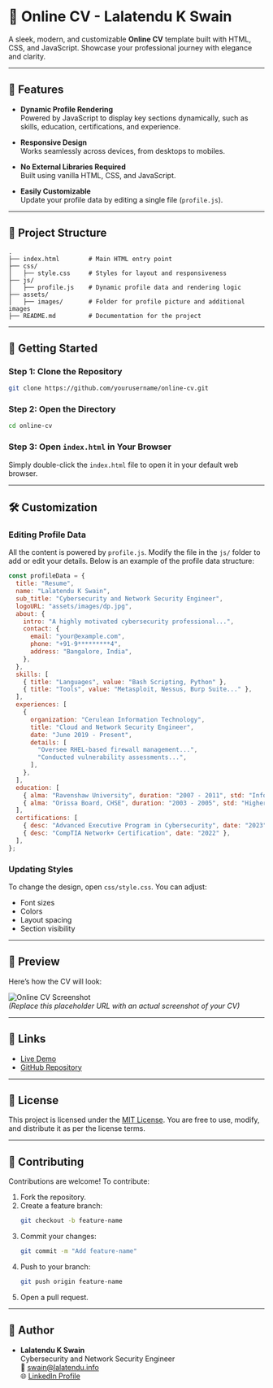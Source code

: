 # 📝 Online CV - Lalatendu K Swain

A sleek, modern, and customizable **Online CV** template built with HTML, CSS, and JavaScript. Showcase your professional journey with elegance and clarity.

---

## 🌟 Features

- **Dynamic Profile Rendering**  
  Powered by JavaScript to display key sections dynamically, such as skills, education, certifications, and experience.

- **Responsive Design**  
  Works seamlessly across devices, from desktops to mobiles.

- **No External Libraries Required**  
  Built using vanilla HTML, CSS, and JavaScript.

- **Easily Customizable**  
  Update your profile data by editing a single file (`profile.js`).

---

## 📂 Project Structure

```plaintext
.
├── index.html        # Main HTML entry point
├── css/
│   ├── style.css     # Styles for layout and responsiveness
├── js/
│   ├── profile.js    # Dynamic profile data and rendering logic
├── assets/
│   ├── images/       # Folder for profile picture and additional images
├── README.md         # Documentation for the project
```

---

## 🚀 Getting Started

### Step 1: Clone the Repository

```bash
git clone https://github.com/yourusername/online-cv.git
```

### Step 2: Open the Directory

```bash
cd online-cv
```

### Step 3: Open `index.html` in Your Browser

Simply double-click the `index.html` file to open it in your default web browser.

---

## 🛠️ Customization

### Editing Profile Data

All the content is powered by `profile.js`. Modify the file in the `js/` folder to add or edit your details. Below is an example of the profile data structure:

```javascript
const profileData = {
  title: "Resume",
  name: "Lalatendu K Swain",
  sub_title: "Cybersecurity and Network Security Engineer",
  logoURL: "assets/images/dp.jpg",
  about: {
    intro: "A highly motivated cybersecurity professional...",
    contact: {
      email: "your@example.com",
      phone: "+91-9*********4",
      address: "Bangalore, India",
    },
  },
  skills: [
    { title: "Languages", value: "Bash Scripting, Python" },
    { title: "Tools", value: "Metasploit, Nessus, Burp Suite..." },
  ],
  experiences: [
    {
      organization: "Cerulean Information Technology",
      title: "Cloud and Network Security Engineer",
      date: "June 2019 - Present",
      details: [
        "Oversee RHEL-based firewall management...",
        "Conducted vulnerability assessments...",
      ],
    },
  ],
  education: [
    { alma: "Ravenshaw University", duration: "2007 - 2011", std: "Information Science and Telecommunication" },
    { alma: "Orissa Board, CHSE", duration: "2003 - 2005", std: "Higher Secondary (Class XII)" },
  ],
  certifications: [
    { desc: "Advanced Executive Program in Cybersecurity", date: "2023" },
    { desc: "CompTIA Network+ Certification", date: "2022" },
  ],
};
```

### Updating Styles

To change the design, open `css/style.css`. You can adjust:

- Font sizes
- Colors
- Layout spacing
- Section visibility

---

## 📸 Preview

Here’s how the CV will look:

![Online CV Screenshot](https://lh3.googleusercontent.com/pw/AP1GczP4XuYjP_UDsl4DtsJg31vO7YN20ynYfTqvAnynZZLx3uG2RExrGacqz-ueHP36qhIJYJEBgBAGb_q36DALbzwEfPcEZ-DU5syAuNJ1uFg0NsdEp61s=w1024)  
*(Replace this placeholder URL with an actual screenshot of your CV)*

---

## 🔗 Links

- [Live Demo](https://cv-lalatendu.pages.dev/)
- [GitHub Repository](https://github.com/Lalatenduswain/online-cv/)

---

## 📜 License

This project is licensed under the [MIT License](LICENSE). You are free to use, modify, and distribute it as per the license terms.

---

## 🙌 Contributing

Contributions are welcome! To contribute:

1. Fork the repository.
2. Create a feature branch:
   ```bash
   git checkout -b feature-name
   ```
3. Commit your changes:
   ```bash
   git commit -m "Add feature-name"
   ```
4. Push to your branch:
   ```bash
   git push origin feature-name
   ```
5. Open a pull request.

---

## 👤 Author

- **Lalatendu K Swain**  
  Cybersecurity and Network Security Engineer  
  📧 [swain@lalatendu.info](mailto:swain@lalatendu.info)  
  🌐 [LinkedIn Profile](https://www.linkedin.com/in/lalatenduswain/)
